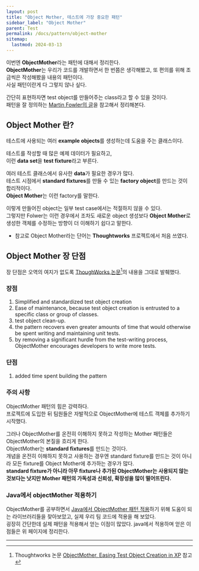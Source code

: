 ```yaml
---
layout: post
title: "Object Mother, 테스트에 가장 중요한 패턴"
sidebar_label: "Object Mother"
parent: Test
permalink: /docs/pattern/object-mother
sitemap:
  lastmod: 2024-03-13
---
```


이번엔 **ObjectMother**라는 패턴에 대해서 정리한다.  
**ObjectMother**는 우리가 코드를 개발하면서 한 번쯤은 생각해봤고, 또 편의를 위해 조금씩은 작성해봤을 내용의 패턴이다.  
사실 패턴이란게 다 그렇지 않나 싶다.

간단히 표현하자면 test object를 만들어주는 class라고 할 수 있을 것이다.  
패턴을 잘 정의하는 [Martin Fowler의 글](https://martinfowler.com/bliki/ObjectMother.html)을 참고해서 정리해본다.

## Object Mother 란?

테스트에 사용되는 여러 **example objects**를 생성하는데 도움을 주는 클래스이다.  

테스트를 작성할 때 많은 예제 데이터가 필요하고,  
이런 **data set**을 **test fixture**라고 부른다.

여러 테스트 클래스에서 유사한 **data**가 필요한 경우가 많다.  
테스트 시점에서 **standard fixtures**를 만들 수 있는 **factory object**를 만드는 것이 합리적이다.  
**Object Mother**는 이런 factory를 말한다.

이렇게 만들어진 object는 일부 test case에서는 적절하지 않을 수 있다.  
그렇지만 Folwer는 이런 경우에서 조차도 새로운 object 생성보다 **Object Mother**로 생성한 객체를 수정하는 방향이 더 이해하기 쉽다고 말한다.  

- 참고로 Object Mother라는 단어는 **Thoughtworks** 프로젝트에서 처음 쓰였다.


## Object Mother 장 단점

장 단점은 오역의 여지가 없도록 <u>ThoughWorks 논문</u>[^1]의 내용을 그대로 발췌했다.

### 장점

1. Simplified and standardized test object creation
2. Ease of maintenance, because test object creation is entrusted to a specific class or group of classes.
3. test object clean-up.
4. the pattern recovers even greater amounts of time that would otherwise be spent writing and maintaining unit tests.
5. by removing a significant hurdle from the test-writing process, ObjectMother encourages developers to write more tests.

### 단점

1. added time spent building the pattern

### 주의 사항

ObjectMother 패턴의 힘은 강력하다.  
프로젝트에 도입한 뒤 팀원들은 자발적으로 ObjectMother에 테스트 객체를 추가하기 시작했다.  

그러나 ObjectMother를 온전히 이해하지 못하고 작성하는 Mother 패턴들은 ObjectMother의 본질을 흐리게 한다.  
ObjectMother는 **standard fixtures**를 만드는 것이다.  
개념을 온전히 이해하지 못하고 사용하는 경우엔 standard fixture를 만드는 것이 아니라 모든 fixture를 Object Mother에 추가하는 경우가 많다.  
**standard fixture가 아니라 아무 fixture나 추가된 ObjectMother는 사용되지 않는 것보다는 낫지만 Mother 패턴의 가독성과 신뢰성, 확장성을 많이 떨어뜨린다.**


### Java에서 objectMother 적용하기

ObjectMother를 공부하면서 [Java에서 ObjectMother 패턴 적용](/docs/java/library/easyrandom)하기 위해 도움이 되는 라이브러리들을 찾아보았고, 실제 우리 팀 코드에 적용을 해 보았다.  
굉장히 간단한데 실제 패턴을 적용해서 얻는 이점이 많았다. java에서 적용하며 얻은 이점들은 위 페이지에 정리한다.  

-----
[^1]: Thoughtworks 논문 [ObjectMother, Easing Test Object Creation in XP](http://citeseerx.ist.psu.edu/viewdoc/download?doi=10.1.1.18.4710&rep=rep1&type=pdf) 참고
